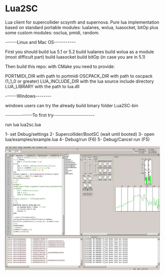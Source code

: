 Lua2SC
======

Lua client for supercollider scsynth and supernova.
Pure lua implementation based on standard portable modules: lualanes, wxlua, luasocket, bitOp 
plus some custom modules: osclua, pmidi, random.


------Linux and Mac OS-----------

First you should build lua 5.1 or 5.2
build lualanes 
build wxlua as a module (most difficult part)
build luasocket
build bitOp (in case you are in 5.1)

Then build this repo:
with CMake you need to provide:

PORTMIDI_DIR with path to portmidi
OSCPACK_DIR with path to oscpack (1_1_0 or greater)
LUA_INCLUDE_DIR with the lua source include directory
LUA_LIBRARY with the path to lua.dll

------Windows--------

windows users can try the already build binary folder Lua2SC-bin

--------------To first try---------------------

run lua lua2sc.lua

1- set Debug/settings
2- Supercollider/BootSC (wait until booted)
3- open lua/examples/example.lua
4- Debug/run  (F6)
5- Debug/Cancel run (F5)

![Alt text](lua2sc_.jpg )
